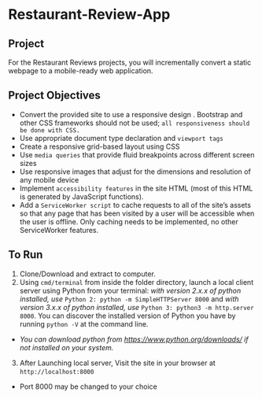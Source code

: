 # Restaurant-Review-App

## Project
For the Restaurant Reviews projects, you will incrementally convert a static webpage to a mobile-ready web application.

## Project Objectives
* Convert the provided site to use a responsive design .
Bootstrap and other CSS frameworks should not be used; ```all responsiveness should be done with CSS.```
* Use appropriate document type declaration and ```viewport tags```
* Create a responsive grid-based layout using CSS
* Use ```media queries``` that provide fluid breakpoints across different screen sizes
* Use responsive images that adjust for the dimensions and resolution of any mobile device
* Implement ```accessibility features``` in the site HTML (most of this HTML is generated by JavaScript functions).
* Add a ```ServiceWorker script``` to cache requests to all of the site’s assets so that any page that has been visited by a user will be accessible when the user is offline. Only caching needs to be implemented, no other ServiceWorker features.

## To Run
1. Clone/Download and extract to computer.
2. Using ```cmd/terminal``` from inside the folder directory, launch a local client server using Python from your terminal: 
_with version 2.x.x of python installed, use_ ```Python 2: python -m SimpleHTTPServer 8000``` and
_with version 3.x.x of python installed, use_ ```Python 3: python3 -m http.server 8000```.
You can discover the installed version of Python you have by running ```python -V``` at the command line.
* _You can download python from https://www.python.org/downloads/ if not installed on your system._
3. After Launching local server, Visit the site in your browser at ```http://localhost:8000```
* Port 8000 may be changed to your choice
